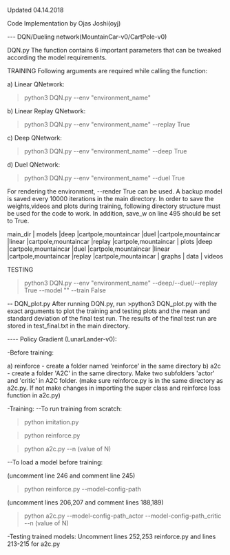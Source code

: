 Updated 04.14.2018

Code Implementation by Ojas Joshi(oyj)

--- DQN/Dueling network(MountainCar-v0/CartPole-v0)

DQN.py
The function contains 6 important parameters that can be tweaked according the model requirements.

TRAINING
Following arguments are required while calling the function:

a) Linear QNetwork: 
> python3 DQN.py --env "environment_name" 

b) Linear Replay QNetwork:
> python3 DQN.py --env "environment_name" --replay True 

c) Deep QNetwork:
> python3 DQN.py --env "environment_name" --deep True 

d) Duel QNetwork:
> python3 DQN.py --env "environment_name" --duel True

For rendering the environment, --render True can be used. A backup model is saved every 10000 iterations in the main directory.
In order to save the weights,videos and plots during training, following directory structure must be used for the code to work. In addition, save_w on line 495 should be set to True.

main_dir
|	models
		|deep
			|cartpole,mountaincar
		|duel
			|cartpole,mountaincar
		|linear
			|cartpole,mountaincar
		|replay
			|cartpole,mountaincar
|	plots
		|deep
			|cartpole,mountaincar
		|duel
			|cartpole,mountaincar
		|linear
			|cartpole,mountaincar
		|replay
			|cartpole,mountaincar
| 	graphs
|	data
|	videos	

TESTING

>python3 DQN.py --env "environment_name" --deep/--duel/--replay True --model "<path-to-model-file>" --train False

-- DQN_plot.py
After running DQN.py, run >python3 DQN_plot.py with the exact arguments to plot the training and testing plots and the mean and standard deviation of the final test run. The results of the final test run are stored in test_final.txt in the main directory.


---- Policy Gradient (LunarLander-v0): 

-Before training:

a) reinforce - create a folder named 'reinforce' in the same directory
b) a2c - create a folder 'A2C' in the same directory. Make two subfolders 'actor' and 'critic' in A2C folder.
(make sure reinforce.py is in the same directory as a2c.py. If not make changes in importing the super class and reinforce loss function in a2c.py)

-Training:
--To run training from scratch:

> python imitation.py

> python reinforce.py

> python a2c.py --n (value of N)

--To load a model before training: 

(uncomment line 246 and comment line 245)
> python reinforce.py --model-config-path <path-to-model>

(uncomment lines 206,207 and comment lines 188,189)
> python a2c.py --model-config-path_actor <path-to-actor-model> --model-config-path_critic <path-to-critic-model> --n (value of N)

-Testing trained models: Uncomment lines 252,253 reinforce.py and lines 213-215 for a2c.py


